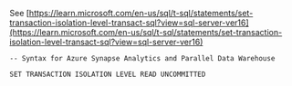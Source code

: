 See [https://learn.microsoft.com/en-us/sql/t-sql/statements/set-transaction-isolation-level-transact-sql?view=sql-server-ver16](https://learn.microsoft.com/en-us/sql/t-sql/statements/set-transaction-isolation-level-transact-sql?view=sql-server-ver16)
```
-- Syntax for Azure Synapse Analytics and Parallel Data Warehouse
  
SET TRANSACTION ISOLATION LEVEL READ UNCOMMITTED
```
